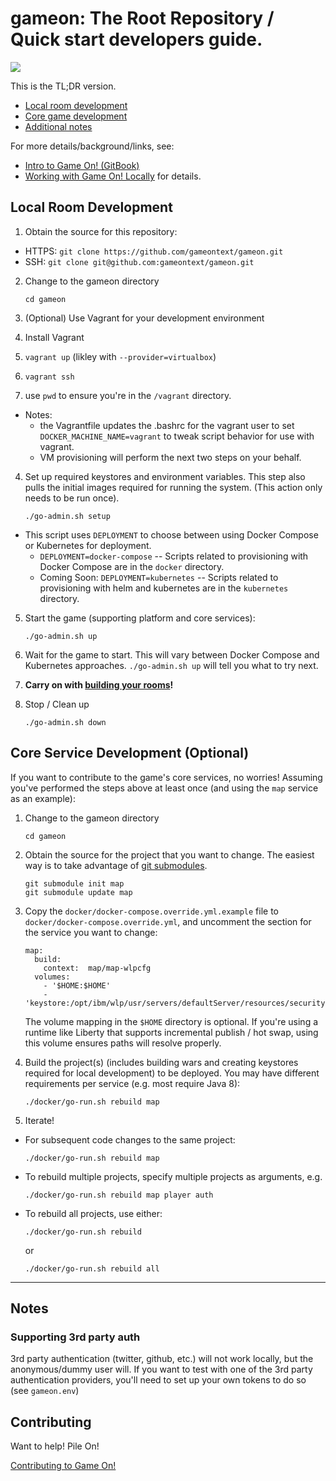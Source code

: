 # gameon: The Root Repository / Quick start developers guide.

<a href="https://zenhub.com"><img src="https://raw.githubusercontent.com/ZenHubIO/support/master/zenhub-badge.png"></a>

This is the TL;DR version.
* [Local room development](#local-room-development)
* [Core game development](#core-game-development)
* [Additional notes](#notes)

 For more details/background/links, see: 
* [Intro to Game On! (GitBook)](https://book.gameontext.org/)
* [Working with Game On! Locally](https://book.gameontext.org/walkthroughs/local-build.html) for details.

## Local Room Development

1. Obtain the source for this repository:
  * HTTPS: `git clone https://github.com/gameontext/gameon.git`
  * SSH: `git clone git@github.com:gameontext/gameon.git`

2. Change to the gameon directory
    ```
    cd gameon
    ```

3. (Optional) Use Vagrant for your development environment
  1. Install Vagrant
  2. `vagrant up` (likley with `--provider=virtualbox`)
  3. `vagrant ssh`
  4. use `pwd` to ensure you're in the `/vagrant` directory.

  * Notes:
    * the Vagrantfile updates the .bashrc for the vagrant user to set `DOCKER_MACHINE_NAME=vagrant` to tweak script behavior for use with vagrant.
    * VM provisioning will perform the next two steps on your behalf. 

4. Set up required keystores and environment variables. This step also pulls the initial images required for running the system. (This action only needs to be run once).
    ```
    ./go-admin.sh setup
    ```

  * This script uses `DEPLOYMENT` to choose between using Docker Compose or Kubernetes for deployment.
    * `DEPLOYMENT=docker-compose` -- Scripts related to provisioning with Docker Compose are in the `docker` directory.
    * Coming Soon: `DEPLOYMENT=kubernetes` -- Scripts related to provisioning with helm and kubernetes are in the `kubernetes` directory. 
    
5. Start the game (supporting platform and core services):
    ```
    ./go-admin.sh up
    ```

6. Wait for the game to start. This will vary between Docker Compose and Kubernetes approaches. `./go-admin.sh up` will tell you what to try next.

7. **Carry on with [building your rooms](https://gameontext.gitbooks.io/gameon-gitbook/content/walkthroughs/createRoom.html)!**

8. Stop / Clean up
    ```
    ./go-admin.sh down
    ```


## Core Service Development (Optional)

If you want to contribute to the game's core services, no worries! Assuming you've performed the steps above at least once (and using the `map` service as an example):

1. Change to the gameon directory
    ```
    cd gameon
    ```

2. Obtain the source for the project that you want to change. The easiest way is to take advantage of [git submodules](https://gameontext.gitbooks.io/gameon-gitbook/content/walkthroughs/git.html).
    ```
    git submodule init map
    git submodule update map
    ```

3. Copy the `docker/docker-compose.override.yml.example` file to `docker/docker-compose.override.yml`, and uncomment the section for the service you want to change:
    ```
    map:
      build:
        context:  map/map-wlpcfg
      volumes:
        - '$HOME:$HOME'
        - 'keystore:/opt/ibm/wlp/usr/servers/defaultServer/resources/security'
    ```
    The volume mapping in the `$HOME` directory is optional. If you're using a runtime like Liberty that supports incremental publish / hot swap, using this volume ensures paths will resolve properly.

4. Build the project(s) (includes building wars and creating keystores required for local development) to be deployed. You may have different requirements per service (e.g. most require Java 8):
    ```
    ./docker/go-run.sh rebuild map
    ```

5. Iterate!
  * For subsequent code changes to the same project:
    ```
    ./docker/go-run.sh rebuild map
    ```
  
  * To rebuild multiple projects, specify multiple projects as arguments, e.g.
    ```
    ./docker/go-run.sh rebuild map player auth
    ```

  * To rebuild all projects, use either:
    ```
    ./docker/go-run.sh rebuild
    ```
    or
    ```
    ./docker/go-run.sh rebuild all
    ```

----

## Notes

### Supporting 3rd party auth

3rd party authentication (twitter, github, etc.) will not work locally, but the anonymous/dummy user will. If you want to test with one of the 3rd party authentication providers, you'll need to set up your own tokens to do so (see `gameon.env`)

## Contributing

Want to help! Pile On!

[Contributing to Game On!](https://github.com/gameontext/gameon/blob/master/CONTRIBUTING.md)
